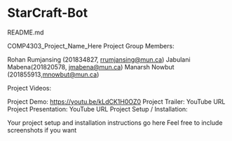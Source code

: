 # StarCraft-Bot
README.md

COMP4303_Project_Name_Here
Project Group Members:


Rohan Rumjansing (201834827, rrumjansing@mun.ca)
Jabulani Mabena(201820578, jmabena@mun.ca)
Manarsh Nowbut (201855913,mnowbut@mun.ca)

Project Videos:

Project Demo: https://youtu.be/kLdCK1H0OZ0
Project Trailer: YouTube URL
Project Presentation: YouTube URL
Project Setup / Installation:

Your project setup and installation instructions go here
Feel free to include screenshots if you want
